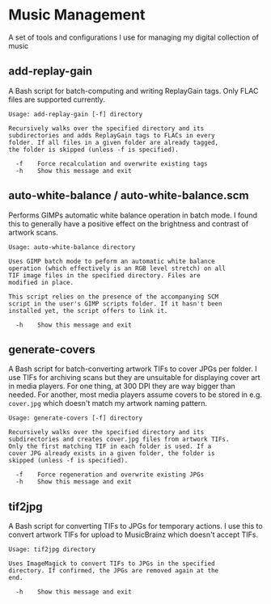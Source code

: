 # Music Management

A set of tools and configurations I use for managing my digital collection of music

## add-replay-gain

A Bash script for batch-computing and writing ReplayGain tags. Only FLAC files are supported currently.

```
Usage: add-replay-gain [-f] directory

Recursively walks over the specified directory and its
subdirectories and adds ReplayGain tags to FLACs in every
folder. If all files in a given folder are already tagged,
the folder is skipped (unless -f is specified).

  -f    Force recalculation and overwrite existing tags
  -h    Show this message and exit
```

## auto-white-balance / auto-white-balance.scm

Performs GIMPs automatic white balance operation in batch mode. I found this to generally have a positive effect on the brightness and contrast of artwork scans.

```
Usage: auto-white-balance directory

Uses GIMP batch mode to peform an automatic white balance
operation (which effectively is an RGB level stretch) on all
TIF image files in the specified directory. Files are
modified in place.

This script relies on the presence of the accompanying SCM
script in the user's GIMP scripts folder. If it hasn't been
installed yet, the script offers to link it.

  -h    Show this message and exit
```

## generate-covers

A Bash script for batch-converting artwork TIFs to cover JPGs per folder. I use TIFs for archiving scans but they are unsuitable for displaying cover art in media players. For one thing, at 300 DPI they are way bigger than needed. For another, most media players assume covers to be stored in e.g. `cover.jpg` which doesn't match my artwork naming pattern.

```
Usage: generate-covers [-f] directory

Recursively walks over the specified directory and its
subdirectories and creates cover.jpg files from artwork TIFs.
Only the first matching TIF in each folder is used. If a
cover JPG already exists in a given folder, the folder is
skipped (unless -f is specified).

  -f    Force regeneration and overwrite existing JPGs
  -h    Show this message and exit
```

## tif2jpg

A Bash script for converting TIFs to JPGs for temporary actions. I use this to convert artwork TIFs for upload to MusicBrainz which doesn't accept TIFs.

```
Usage: tif2jpg directory

Uses ImageMagick to convert TIFs to JPGs in the specified
directory. If confirmed, the JPGs are removed again at the
end.

  -h    Show this message and exit
```
